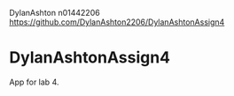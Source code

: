 DylanAshton n01442206
https://github.com/DylanAshton2206/DylanAshtonAssign4
# DylanAshtonAssign4
App for lab 4.


